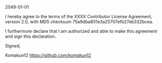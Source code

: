 2049-01-01

I hereby agree to the terms of the XXXX Contributor License Agreement, version 2.0, with MD5 checksum 75a9dba801e3a25707efb27eb332bcea.

I furthermore declare that I am authorized and able to make this agreement and sign this declaration.

Signed,

Komakun12 https://github.com/komakun12

